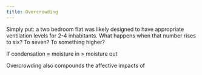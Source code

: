 ```yaml
---
title: Overcrowding
---
```


Simply put: a two bedroom flat was likely designed to have appropriate ventilation levels for 2-4 inhabitants. What happens when that number rises to six? To seven? To something higher?

If condensation = moisture in > moisture out

Overcrowding also compounds the affective impacts of 